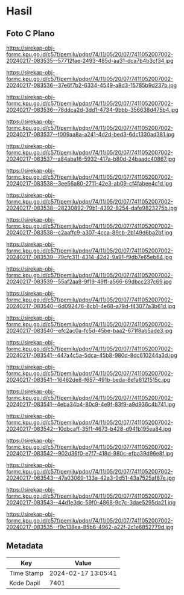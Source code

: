 # Hasil

## Foto C Plano

https://sirekap-obj-formc.kpu.go.id/c57f/pemilu/pdpr/74/11/05/20/07/7411052007002-20240217-083535--57712fae-2493-485d-aa31-dca7b4b3cf34.jpg

https://sirekap-obj-formc.kpu.go.id/c57f/pemilu/pdpr/74/11/05/20/07/7411052007002-20240217-083536--37e6f7b2-6334-4549-a8d3-15785b9d237b.jpg

https://sirekap-obj-formc.kpu.go.id/c57f/pemilu/pdpr/74/11/05/20/07/7411052007002-20240217-083536--78ddca2d-3dd1-4734-9bbb-356638d475b4.jpg

https://sirekap-obj-formc.kpu.go.id/c57f/pemilu/pdpr/74/11/05/20/07/7411052007002-20240217-083537--f009aa8a-a241-4d2d-bed3-6dc1330ad381.jpg

https://sirekap-obj-formc.kpu.go.id/c57f/pemilu/pdpr/74/11/05/20/07/7411052007002-20240217-083537--a84aba16-5932-417a-b80d-24baadc40867.jpg

https://sirekap-obj-formc.kpu.go.id/c57f/pemilu/pdpr/74/11/05/20/07/7411052007002-20240217-083538--3ee56a80-2711-42e3-ab09-cf4fabee4c1d.jpg

https://sirekap-obj-formc.kpu.go.id/c57f/pemilu/pdpr/74/11/05/20/07/7411052007002-20240217-083538--28230892-79b1-4392-8254-dafe9823275b.jpg

https://sirekap-obj-formc.kpu.go.id/c57f/pemilu/pdpr/74/11/05/20/07/7411052007002-20240217-083538--c2aaffc9-a307-4cca-89cb-2b149d6ba2bf.jpg

https://sirekap-obj-formc.kpu.go.id/c57f/pemilu/pdpr/74/11/05/20/07/7411052007002-20240217-083539--79cfc311-4314-42d2-9a91-f9db7e65eb64.jpg

https://sirekap-obj-formc.kpu.go.id/c57f/pemilu/pdpr/74/11/05/20/07/7411052007002-20240217-083539--55af2aa8-9f19-49ff-a566-69dbcc237c69.jpg

https://sirekap-obj-formc.kpu.go.id/c57f/pemilu/pdpr/74/11/05/20/07/7411052007002-20240217-083540--6d092476-8cb1-4e68-a79d-f43077a3b61d.jpg

https://sirekap-obj-formc.kpu.go.id/c57f/pemilu/pdpr/74/11/05/20/07/7411052007002-20240217-083540--efc2ac0a-fc5d-45be-baa2-671f8ab5ade3.jpg

https://sirekap-obj-formc.kpu.go.id/c57f/pemilu/pdpr/74/11/05/20/07/7411052007002-20240217-083541--447a4c5a-5dca-45b8-980d-8dc610244a3d.jpg

https://sirekap-obj-formc.kpu.go.id/c57f/pemilu/pdpr/74/11/05/20/07/7411052007002-20240217-083541--16462de8-f657-491b-beda-8e1a8121515c.jpg

https://sirekap-obj-formc.kpu.go.id/c57f/pemilu/pdpr/74/11/05/20/07/7411052007002-20240217-083541--4eba34b4-80c9-4e9f-83f9-a9d936c4b741.jpg

https://sirekap-obj-formc.kpu.go.id/c57f/pemilu/pdpr/74/11/05/20/07/7411052007002-20240217-083542--10dbcaff-35f1-4673-b428-d941b195ea84.jpg

https://sirekap-obj-formc.kpu.go.id/c57f/pemilu/pdpr/74/11/05/20/07/7411052007002-20240217-083542--902d36f0-e7f7-418d-980c-efba39d96e8f.jpg

https://sirekap-obj-formc.kpu.go.id/c57f/pemilu/pdpr/74/11/05/20/07/7411052007002-20240217-083543--47a03069-133a-42a3-9d51-43a7525af87e.jpg

https://sirekap-obj-formc.kpu.go.id/c57f/pemilu/pdpr/74/11/05/20/07/7411052007002-20240217-083543--44d1e3dc-59f0-4868-9c7c-3dae5295da21.jpg

https://sirekap-obj-formc.kpu.go.id/c57f/pemilu/pdpr/74/11/05/20/07/7411052007002-20240217-083535--f9c138ea-85b6-4962-a22f-2c1e6852779d.jpg


## Metadata

| Key        | Value               |
| ---------- | ------------------- |
| Time Stamp | 2024-02-17 13:05:41 |
| Kode Dapil | 7401                |



